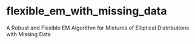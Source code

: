 # flexible_em_with_missing_data
A Robust and Flexible EM Algorithm for Mixtures of Elliptical Distributions with Missing Data
